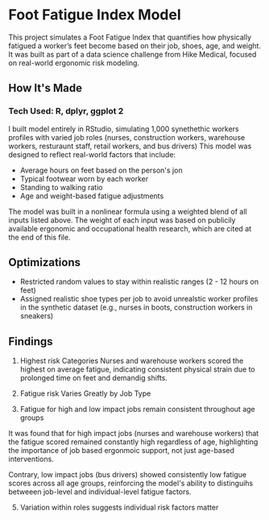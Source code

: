 # Foot Fatigue Index Model

This project simulates a Foot Fatigue Index that quantifies how physically fatigued a worker’s feet become based on their job, shoes, age, and weight. It was built as part of a data science challenge from Hike Medical, focused on real-world ergonomic risk modeling.

## How It's Made 

### Tech Used: R, dplyr, ggplot 2

I built model entirely in RStudio, simulating 1,000 synethethic workers profiles with varied job roles (nurses, construction workers, warehouse workers, resturaunt staff, retail workers, and bus drivers) This model was designed to reflect real-world factors that include:

- Average hours on feet based on the person's jon
- Typical footwear worn by each worker
- Standing to walking ratio
- Age and weight-based fatigue adjustments

The model was built in a nonlinear formula using a weighted blend of all inputs listed above. The weight of each input was based on publicily available ergonomic and occupational health research, which are cited at the end of this file. 

## Optimizations 

- Restricted random values to stay within realistic ranges (2 - 12 hours on feet)
- Assigned realistic shoe types per job to avoid unrealstic worker profiles in the synthetic dataset (e.g., nurses in boots, construction workers in sneakers)

## Findings 

1. Highest risk Categories
Nurses and warehouse workers scored the highest on average fatigue, indicating consistent physical strain due to prolonged time on feet and demandig shifts.

2. Fatigue risk Varies Greatly by Job Type

3. Fatigue for high and low impact jobs remain consistent throughout age groups

It was found that for high impact jobs (nurses and warehouse workers) that the fatigue scored remained constantly high regardless of age, highlighting the importance of job based ergonmoic support, not just age-based interventions. 

Contrary, low impact jobs (bus drivers) showed consistently low fatigue scores across all age groups, reinforcing the model's ability to distinguihs betweeen job-level and individual-level fatigue factors.

5. Variation within roles suggests individual risk factors matter





